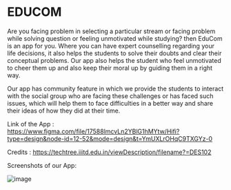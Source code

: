 # EDUCOM
Are you facing problem in selecting a particular stream or facing problem while solving question or feeling unmotivated while studying? then EduCom is an app for you. Where you can have expert counselling regarding your life decisions, it also helps the students to solve their doubts and clear their conceptual problems. Our app also helps the student who feel unmotivated to cheer them up and also keep their moral up by guiding them in a right way.

Our app has community feature in which we provide the students to interact with the social group who are facing these challenges or has faced such issues, which will help them to face difficulties in a better way and share their ideas of how they did at their time.

Link of the App : https://www.figma.com/file/17588lmcvLn2YBlG1hMYtw/Hifi?type=design&node-id=12-52&mode=design&t=YmUXLrOHqC9TXGYz-0

Credits : https://techtree.iiitd.edu.in/viewDescription/filename?=DES102

Screenshots of our App:

![image](https://github.com/AkarshGupta18/EDUCOM/assets/108345620/b8501a1d-5738-4a05-8a51-92f894d6a4cb)











